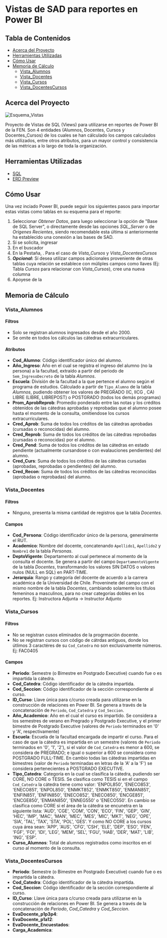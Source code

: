 # Vistas de SAD para reportes en Power BI

## Tabla de Contenidos

* [Acerca del Proyecto](#acerca-del-proyecto)
* [Herramientas Utilizadas](#herramientas-utilizadas)
* [Cómo Usar](#cómo-usar)
* [Memoria de Cálculo](#memoria-de-cálculo)
    * [Vista_Alumnos](#vista_alumnos)
    * [Vista_Docentes](#vista_docentes)
    * [Vista_Cursos](#vista_alumnos)
    * [Vista_DocentesCursos](#vista_docentescursos)

## Acerca del Proyecto

![Esquema_Vistas](https://github.com/fdopalomera/vistas_fen/blob/master/esquema_vistas1.1.png?raw=true)

Proyecto de Vistas de SQL (Views) para utilizarse en reportes de Power BI de la FEN.
Son 4 entidades (Alumnos, Docentes, Cursos y Docentes_Cursos) de los cuales se han cálculado los campos calculados más utilizados, entre otros atributos, para un mayor control y consistencia de las métricas a lo largo de toda la organización.

## Herramientas Utilizadas

* [SQL](https://code.visualstudio.com/download)
* [ERD Preview](https://marketplace.visualstudio.com/items?itemName=kaishuu0123.vscode-erd-preview)

## Cómo Usar
Una vez inciado Power BI, puede seguir los siguientes pasos para importar estas vistas como tablas en su esquema para el reporte:

1) Seleccionar _Obtener Datos_, para luego seleccionar la opción de "Base de SQL Server", o directamente desde las opciones _SQL_Server_ o de _Origenes Recientes_, siendo recomendable esta última si anteriormente ha establecido una conexión a las bases de SAD.
2) Sí se solicita, ingresar 
3) En el buscador
4) En la Pestaña, . Para el caso de _Vista_Cursos_ y _Vista_DocentesCursos_
5) __*Opcional*:__ Sí desea utilizar campos adicionales proveniente de otras tablas cuya relación se establece con múliples campos como llaves (Ej: Tabla _Cursos_ para relacionar con _Vista_Cursos_), cree una nueva columna  
6) Apoyese de la 

## Memoria de Cálculo

### Vista_Alumnos

#### Filtros
* Solo se registran alumnos ingresados desde el año 2000. 
* Se omite en todos los cálculos las cátedras extracurriculares.
#### Atributos
* __Cod_Alumno__:  Código identificador único del alumno.
* __Año_Ingreso__: Año en el cual se registra el ingreso del alumno (no la persona) a la facultad, extraído a partir del periodo de `Sem_IngresoDecreto` de la tabla _Alumnos_.
* __Escuela__: División de la facultad a la que pertence el alumno según el programa de estudios. Cálculado a partir de `Tipo_Alumno` de la tabla _Alumnos_, pudiendo obtener los valores de PREGRADO (IC, IICG , CA) LIBRE (LIBRE, LIBREPOST) o POSTGRADO (todos los demás programas)
* __Prom_AprobReprob__: Promedio ponderado entre las notas y los créditos obtenidos de las cátedras aprobadas y reprobadas que el alumno posee hasta el momento de la consulta, omitiendose los cursos extracurriculares.  
* __Cred_Aprob__: Suma de todos los créditos de las cátedras aprobadas (cursadas o reconocidas) del alumno.
* __Cred_Reprob__: Suma de todos los créditos de las cátedras reprobadas (cursadas o reconocidas) por el alumno. 
* __Cred_Pend__: Suma de todos los créditos de las cátedras en estado pendiente (actualmente cursandose o con evalauciones pendientes) del alumno.
* __Cred_Curs__: Suma de todos los créditos de las cátedras cursadas (aprobadas, reprobadas o pendientes) del alumno.
* __Cred_Recon__:  Suma de todos los créditos de las cátedras reconocidas (aprobadas o reprobadas) del alumno.

### Vista_Docentes

#### Filtros
* Ninguno, presenta la misma cantidad de registros que la tabla _Docentes_.

#### Campos
* __Cod_Persona__: Código identificador único de la persona, generalmente el RUT.
* __Academico__: Nombre del docente, concatenando `Apellido1`, `Apellido2` y `Nombre1` de la tabla _Personas_.
* __DeptoVigente__: Departamento al cual pertenece al momento de la consulta el docente. Se genera a partir del campo `DepartamentoVigente` de la tabla _Docentes_, transformando los valores SIN DATOS o valores nulos (NULL en SQL) en PART-TIME.
* __Jerarquia__: Rango y categoría del docente de acuerdo a la carrera académica de la Universidad de Chile. Proveninete del campo con el mismo nombre de la tabla _Docentes_, cambiando solamente los títulos femeninos a masculinos, para no crear categorías dobles en los reportes. Ej: Instructora Adjunta -> Instructor Adjunto

### Vista_Cursos

#### Filtros
* No se registran cusos eliminados de la progrmación docente. 
* No se registran cursos con código de cátrdas antiguos, donde los útlimos 3 caractéres de su `Cod_Catedra` no son exclusivamente números. Ej: FAC0405

#### Campos
* __Periodo__: Semestre (o Bimestre en Postgrado Executive) cuando fue o es impartida la cátedra.
* __Cod_Catedra__: Código identificador de la cátedra impartida. 
* __Cod_Seccion__: Código identificador de la sección correspondiente al curso.
* __ID_Curso__: Llave única para c/curso creada para utilizarse en la construcción de relaciones en Power BI. Se genera a través de la concatenación de `Periodo`, `Cod_Catedra` y `Cod_Seccion`.
* __Año_Academico__: Año en el cual el curso es impartido. Se considera a los semestres de verano en Pregrado y Postgrado Executive, y el primer bimestre de Postgrado Executive (valores de `Periodo` terminados en '0' y 'A', respectivamente)  
* __Escuela__: Escuela de la facultad encargada de impartir el curso. Para el caso de que la cátedra es impartida en un semestre (valores de `Periodo` terminados en '0', '1', '2'), si el valor de `Cod_Catedra` es menor a 600, se considera de PREGRADO; e igual o superior a 600 se considera como POSTGRADO FULL-TIME. En cambio todas las cátedras impartidas en bimestres (valor de `Periodo` terminadas en letras de la 'A' a la 'F') se considera pertenecientes a POSTGRADO EXECUTIVE.
* __Tipo_Catedra__: Categoría en la cual se clasifica la cátedra, pudiendo ser CORE, NO CORE o TESIS. Se clasifica como TESIS si en el campo `Cod_Catedra` la cátedra tiene como valor: 'ENPOL850', 'ENECO853', 'ENECO851', 'ENPOL850', 'ENMKT852', 'ENMKT850', 'ENMAN851', 'ENFIN851', 'ENFIN850', 'ENECO852', 'ENECO850', 'ENCGE851', 'ENCGE850', 'ENMAN850', 'ENNEG550' o 'ENECO550'. En cambio se clasifica como CORE si el área de la cátedra se encunetra en la siguiente lista: 'AUD', 'CGE', 'COM', 'CON', 'ECO', 'FIN', 'GEP', 'GIN', 'HEC', 'IMP', 'MAC', 'MAN', 'MEC', 'MES', 'MIC', 'MKT', 'NEG', 'OPE', 'SIA', 'TAL', 'TAX', 'STA', 'POL', 'GES'. Y como NO CORE a los cursos cuya área sean: 'APP', 'AUS', 'CFG', 'CSH', 'ELE', 'DEP', 'ESO', 'FEN', 'FGF', 'FOI', 'IDI', 'LEG', 'MEM', 'SEL', 'FGU', 'HAB', 'DER', 'MAT', 'LIB', 'ING', 'ESP'.
* __Curso_Alumnos__: Total de alumnos registrados como inscritos en el curso al momento de la consulta.

### Vista_DocentesCursos
* __Periodo__: Semestre (o Bimestre en Postgrado Executive) cuando fue o es impartida la cátedra.
* __Cod_Catedra__: Código identificador de la cátedra impartida. 
* __Cod_Seccion__: Código identificador de la sección correspondiente al curso.
* __ID_Curso__: Llave única para c/curso creada para utilizarse en la construcción de relaciones en Power BI. Se genera a través de la concatenación de _Periodo_, _Cod_Catedra_ y _Cod_Seccion_.
* __EvaDocente_p1p3p4__:
* __EvaDocente_p1a12__:
* __EvaDocente_Encuestados__:
* __Carga_Academica__:

<!-- Pendientes(Test) -->
<!-- Contribuyentes --->





